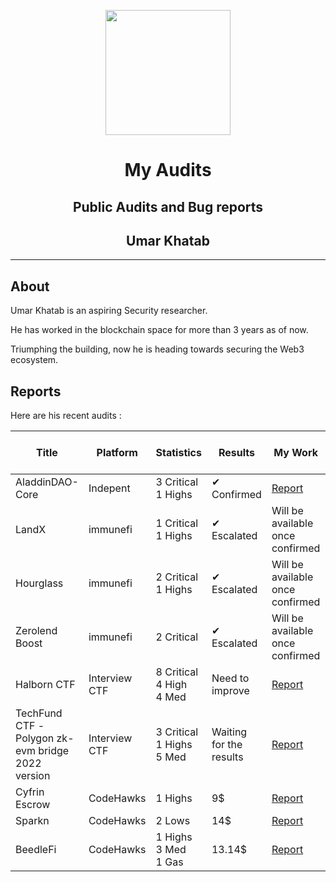 
<div>
<p align="center">
    <img  src="https://github.com/0xumarkhatab/myGasOptimizationWork/assets/71306738/32bfb132-ed5e-4ad6-88d5-47fe20ff5f03"  height="200" />
</p>

<h1 align="center">My Audits</h1>
<h2 align="center">Public Audits and Bug reports</h2>
<h2 align="center">Umar Khatab</h2>  
<hr/>
</div>


## About

Umar Khatab is an aspiring Security researcher.

He has worked in the blockchain space for more than 3 years as of now.

Triumphing the building, now he is heading towards securing the Web3 ecosystem.



## Reports

Here are his recent audits :

| Title | Platform | Statistics | Results | My Work | Leaderboard Rank ( if applicable )|
| -------| ----------- | -------------- | ----------- | ------------| -------------|
| AladdinDAO-Core | Indepent | 3 Critical<br/>1 Highs | ✔ Confirmed  |[Report](https://gist.github.com/0xumarkhatab/e9b3caf1a54efc38e73a10992f302028) | #
| LandX | immunefi |1 Critical<br/>1 Highs | ✔ Escalated  | Will be available once confirmed | #
| Hourglass | immunefi |2 Critical <br/>1 Highs | ✔ Escalated | Will be available once confirmed | #
| Zerolend Boost | immunefi |2 Critical | ✔ Escalated  | Will be available once confirmed | #
| Halborn CTF | Interview CTF |8 Critical<br/>4 High <br/>4 Med | Need to improve | [Report](https://github.com/0xumarkhatab/0xumarkhatab-audits/blob/main/PDFs/0xumarkhatab_Halborn_CTF_Audit_Report.pdf) | #
| TechFund CTF - <br/> Polygon zk-evm bridge <br/> 2022 version | Interview CTF |3 Critical <br/>1 Highs <br/>5 Med | Waiting for the results | [Report](https://github.com/0xumarkhatab/0xumarkhatab-audits/blob/main/PDFs/0xumarkhatab_techfund_Polygon_zkEVM_Eth_bridge.pdf) | # |
| Cyfrin Escrow | CodeHawks |1 Highs | 9$ | [Report]( https://github.com/0xumarkhatab/0xumarkhatab-audits/tree/main/CyfrinEscrow-Aug5)  | 109 |
| Sparkn | CodeHawks |2 Lows | 14$ | [Report](Sparkn_Sep8)  | 109 |
| BeedleFi| CodeHawks |1 Highs <br/>3 Med <br/>1 Gas | 13.14$ | [Report]( https://github.com/0xumarkhatab/0xumarkhatab-audits/tree/main/BeedleFi-Aug7)  | 144 |




